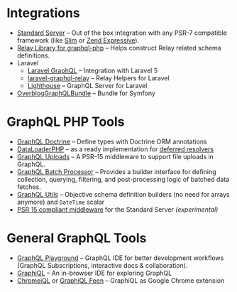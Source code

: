 # Integrations

* [Standard Server](executing-queries.md/#using-server) – Out of the box integration with any PSR-7 compatible framework (like [Slim](http://slimframework.com) or [Zend Expressive](http://zendframework.github.io/zend-expressive/)).
* [Relay Library for graphql-php](https://github.com/ivome/graphql-relay-php) – Helps construct Relay related schema definitions.
* Laravel 
  - [Laravel GraphQL](https://github.com/Folkloreatelier/laravel-graphql) – Integration with Laravel 5
  - [laravel-graphql-relay](https://github.com/nuwave/laravel-graphql-relay) – Relay Helpers for Laravel
  - [Lighthouse](https://github.com/nuwave/lighthouse) – GraphQL Server for Laravel
* [OverblogGraphQLBundle](https://github.com/overblog/GraphQLBundle) – Bundle for Symfony

# GraphQL PHP Tools

* [GraphQL Doctrine](https://github.com/Ecodev/graphql-doctrine) – Define types with Doctrine ORM annotations
* [DataLoaderPHP](https://github.com/overblog/dataloader-php) – as a ready implementation for [deferred resolvers](data-fetching.md#solving-n1-problem)
* [GraphQL Uploads](https://github.com/Ecodev/graphql-upload) – A PSR-15 middleware to support file uploads in GraphQL.
* [GraphQL Batch Processor](https://github.com/vasily-kartashov/graphql-batch-processing) – Provides a builder interface for defining collection, querying, filtering, and post-processing logic of batched data fetches. 
* [GraphQL Utils](https://github.com/simPod/GraphQL-Utils) – Objective schema definition builders (no need for arrays anymore) and `DateTime` scalar
* [PSR 15 compliant middleware](https://github.com/phps-cans/psr7-middleware-graphql) for the Standard Server _(experimental)_

# General GraphQL Tools

* [GraphQL Playground](https://github.com/prismagraphql/graphql-playground) – GraphQL IDE for better development workflows (GraphQL Subscriptions, interactive docs & collaboration).
* [GraphiQL](https://github.com/graphql/graphiql) – An in-browser IDE for exploring GraphQL
* [ChromeiQL](https://chrome.google.com/webstore/detail/chromeiql/fkkiamalmpiidkljmicmjfbieiclmeij)
  or [GraphiQL Feen](https://chrome.google.com/webstore/detail/graphiql-feen/mcbfdonlkfpbfdpimkjilhdneikhfklp) –
  GraphiQL as Google Chrome extension
